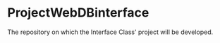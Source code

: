 ProjectWebDBinterface
=====================

The repository on which the Interface Class' project will be developed.
